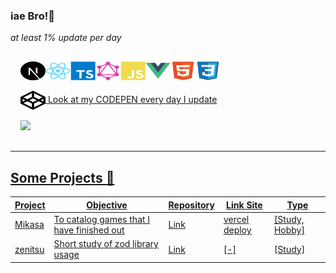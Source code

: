 ### iae Bro!🌴
_at least 1% update per day_

<div style="padding: 16px;">
<div style="display: flex; flex-direction: row;">
  <img align="center" alt="italobarrosme-NEXTJS" height="30" width="40" src="https://raw.githubusercontent.com/devicons/devicon/master/icons/nextjs/nextjs-original.svg">
  <img align="center" alt="italobarrosme-React" height="30" width="40" src="https://raw.githubusercontent.com/devicons/devicon/master/icons/react/react-original.svg">
  <img align="center" alt="italobarrosme-Ts" height="30" width="40" src="https://raw.githubusercontent.com/devicons/devicon/master/icons/typescript/typescript-plain.svg">
  <img align="center" alt="italobarrosme-Graphql" height="30" width="40" src="https://raw.githubusercontent.com/devicons/devicon/master/icons/graphql/graphql-plain.svg">
  <img align="center" alt="italobarrosme-Js" height="30" width="40" src="https://raw.githubusercontent.com/devicons/devicon/master/icons/javascript/javascript-plain.svg">
  <img align="center" alt="italobarrosme-Vuejs" height="30" width="40" src="https://raw.githubusercontent.com/devicons/devicon/master/icons/vuejs/vuejs-original.svg">
  <img align="center" alt="italobarrosme-HTML" height="30" width="40" src="https://raw.githubusercontent.com/devicons/devicon/master/icons/html5/html5-original.svg">
  <img align="center" alt="italobarrosme-CSS" height="30" width="40" src="https://raw.githubusercontent.com/devicons/devicon/master/icons/css3/css3-original.svg">
</div><br>

<div> <span><img align="center" alt="italobarrosme-CSS" height="30" width="40" src="https://raw.githubusercontent.com/devicons/devicon/master/icons/codepen/codepen-plain.svg"></span><a href="https://codepen.io/italobarrosmepen" target="_blank"> Look at my CODEPEN every day I update</div><br>




 <div>
  <a href="https://github.com/italobarrosme">
<!--   <img height="180em" src="https://github-readme-stats.vercel.app/api?username=italobarrosme&show_icons=true&theme=dracula&include_all_commits=true&count_private=true"/> -->
  <img height="180em" src="https://github-readme-stats.vercel.app/api/top-langs/?username=italobarrosme&layout=compact&langs_count=4&theme=jolly"/>
</div>
</div>
  
  __________________________________________________________________________________________________________________________________________________
  

  
## Some Projects 🚧
  | Project | Objective | Repository | Link Site | Type | 
  | ------- | --------- | ---------- | ---- | ---- |
  | Mikasa | To catalog games that I have finished out | [Link](https://github.com/italobarrosme/mikasa) | [vercel deploy](https://mikasa-silk.vercel.app/)  | [Study, Hobby] |
  | zenitsu | Short study of zod library usage | [Link](https://github.com/italobarrosme/zenitsu) | [-] | [Study] |
